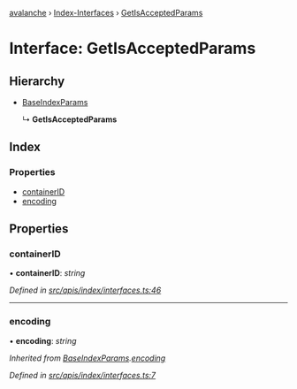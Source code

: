 [avalanche](../README.md) › [Index-Interfaces](../modules/index_interfaces.md) › [GetIsAcceptedParams](index_interfaces.getisacceptedparams.md)

# Interface: GetIsAcceptedParams

## Hierarchy

* [BaseIndexParams](index_interfaces.baseindexparams.md)

  ↳ **GetIsAcceptedParams**

## Index

### Properties

* [containerID](index_interfaces.getisacceptedparams.md#containerid)
* [encoding](index_interfaces.getisacceptedparams.md#encoding)

## Properties

###  containerID

• **containerID**: *string*

*Defined in [src/apis/index/interfaces.ts:46](https://github.com/ava-labs/avalanchejs/blob/62a14d4/src/apis/index/interfaces.ts#L46)*

___

###  encoding

• **encoding**: *string*

*Inherited from [BaseIndexParams](index_interfaces.baseindexparams.md).[encoding](index_interfaces.baseindexparams.md#encoding)*

*Defined in [src/apis/index/interfaces.ts:7](https://github.com/ava-labs/avalanchejs/blob/62a14d4/src/apis/index/interfaces.ts#L7)*
